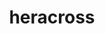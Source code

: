 ---
id: 214
title: heracross
types: [bug,fighting]
image: https://raw.githubusercontent.com/PokeAPI/sprites/master/sprites/pokemon/214.png
---